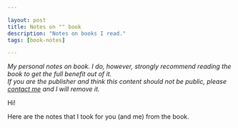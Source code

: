 ```yaml
---

layout: post
title: Notes on "" book
description: "Notes on books I read."
tags: [book-notes]

---
```


_My personal notes on []() book.
I do, however, strongly recommend reading the book to get the full benefit out of it.
<br />
If you are the publisher and think this content should not be public, please [contact me](/about) and I will remove it._

Hi!

Here are the notes that I took for you (and me) from the book.